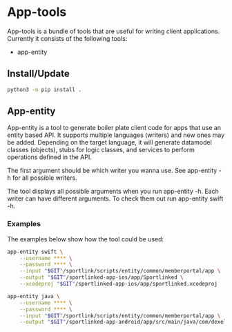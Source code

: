 # App-tools
App-tools is a bundle of tools that are useful for writing client applications. Currently it consists of the following tools:
- app-entity

## Install/Update
```bash
python3 -m pip install .
```

## App-entity
App-entity is a tool to generate boiler plate client code for apps that use an entity based API. It supports multiple languages (writers) and new ones may be added. Depending on the target language, it will generate datamodel classes (objects), stubs for logic classes, and services to perform operations defined in the API.

The first argument should be which writer you wanna use. See app-entity -h for
all possible writers.

The tool displays all possible arguments when you run app-entity -h. Each
writer can have different arguments. To check them out run app-entity swift -h.

### Examples
The examples below show how the tool could be used:
```bash 
app-entity swift \
    --username **** \
    --password **** \
    --input "$GIT"/sportlink/scripts/entity/common/memberportal/app \
    --output "$GIT"/sportlinked-app-ios/app/Sportlinked \
    --xcodeproj "$GIT"/sportlinked-app-ios/app/sportlinked.xcodeproj
 ```

```bash 
app-entity java \
    --username **** \
    --password **** \
    --input "$GIT"/sportlink/scripts/entity/common/memberportal/app \
    --output "$GIT"/sportlinked-app-android/app/src/main/java/com/dexels/sportlinked
```

